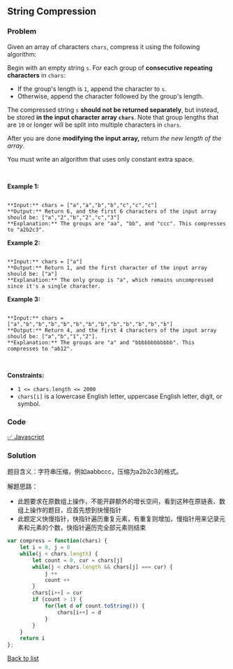 String Compression
---
### Problem
Given an array of characters `chars`, compress it using the following algorithm:


Begin with an empty string `s`. For each group of **consecutive repeating characters** in `chars`:


* If the group's length is `1`, append the character to `s`.
* Otherwise, append the character followed by the group's length.


The compressed string `s` **should not be returned separately**, but instead, be stored **in the input character array `chars`**. Note that group lengths that are `10` or longer will be split into multiple characters in `chars`.


After you are done **modifying the input array,** return *the new length of the array*.


You must write an algorithm that uses only constant extra space.


 


**Example 1:**



```

**Input:** chars = ["a","a","b","b","c","c","c"]
**Output:** Return 6, and the first 6 characters of the input array should be: ["a","2","b","2","c","3"]
**Explanation:** The groups are "aa", "bb", and "ccc". This compresses to "a2b2c3".

```

**Example 2:**



```

**Input:** chars = ["a"]
**Output:** Return 1, and the first character of the input array should be: ["a"]
**Explanation:** The only group is "a", which remains uncompressed since it's a single character.

```

**Example 3:**



```

**Input:** chars = ["a","b","b","b","b","b","b","b","b","b","b","b","b"]
**Output:** Return 4, and the first 4 characters of the input array should be: ["a","b","1","2"].
**Explanation:** The groups are "a" and "bbbbbbbbbbbb". This compresses to "ab12".
```

 


**Constraints:**


* `1 <= chars.length <= 2000`
* `chars[i]` is a lowercase English letter, uppercase English letter, digit, or symbol.

### Code
[✅ Javascript](./solution.js)
### Solution
题目含义：字符串压缩，例如aabbccc，压缩为a2b2c3的格式。

解题思路：
- 此题要求在原数组上操作，不能开辟额外的增长空间，看到这种在原链表、数组上操作的题目，应首先想到快慢指针
- 此题定义快慢指针，快指针遍历重复元素，有重复则增加，慢指针用来记录元素和元素的个数，快指针遍历完全部元素则结束

```javascript
var compress = function(chars) {
    let i = 0, j = 0
    while(j < chars.length) {
        let count = 0, cur = chars[j]
        while(j < chars.length && chars[j] === cur) {
            j ++
            count ++
        }
        chars[i++] = cur
        if (count > 1) {
            for(let d of count.toString()) {
                chars[i++] = d
            }
        }
    }
    return i
};
```

[Back to list](../README.md)
